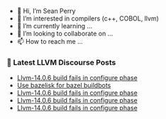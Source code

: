 - 👋 Hi, I’m Sean Perry
- 👀 I’m interested in compilers (c++, COBOL, llvm)
- 🌱 I’m currently learning ...
- 💞️ I’m looking to collaborate on ...
- 📫 How to reach me ...

<!---
s66perry/s66perry is a ✨ special ✨ repository because its `README.md` (this file) appears on your GitHub profile.
You can click the Preview link to take a look at your changes.
--->
### 📕 Latest LLVM Discourse Posts

<!-- DISCOURSE-LLVM:START -->
- [Llvm-14.0.6 build fails in configure phase](https://discourse.llvm.org/t/llvm-14-0-6-build-fails-in-configure-phase/65191#post_11)
- [Use bazelisk for bazel buildbots](https://discourse.llvm.org/t/use-bazelisk-for-bazel-buildbots/65188#post_2)
- [Llvm-14.0.6 build fails in configure phase](https://discourse.llvm.org/t/llvm-14-0-6-build-fails-in-configure-phase/65191#post_10)
- [Llvm-14.0.6 build fails in configure phase](https://discourse.llvm.org/t/llvm-14-0-6-build-fails-in-configure-phase/65191#post_9)
- [Llvm-14.0.6 build fails in configure phase](https://discourse.llvm.org/t/llvm-14-0-6-build-fails-in-configure-phase/65191#post_8)
<!-- DISCOURSE-LLVM:END -->
